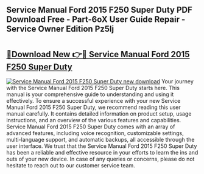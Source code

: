 ## Service Manual Ford 2015 F250 Super Duty PDF Download Free - Part-6oX User Guide Repair - Service Owner Edition Pz5lj

# <h2><a href="http://bc5026.oget.top/?id=Service+Manual+Ford+2015+F250+Super+Duty">🔗Download New 👉🔴 Service Manual Ford 2015 F250 Super Duty</a></h2>

[![Service Manual Ford 2015 F250 Super Duty new download](https://i.imgur.com/5g1atiW.png)](http://bc5026.oget.top/?id=Service+Manual+Ford+2015+F250+Super+Duty)
Your journey with the Service Manual Ford 2015 F250 Super Duty starts here. This manual is your comprehensive guide to understanding and using it effectively. To ensure a successful experience with your new Service Manual Ford 2015 F250 Super Duty, we recommend reading this user manual carefully. It contains detailed information on product setup, usage instructions, and an overview of the various features and capabilities. Service Manual Ford 2015 F250 Super Duty comes with an array of advanced features, including voice recognition, customizable settings, multi-language support, and automatic backups, all accessible through the user interface. We trust that the Service Manual Ford 2015 F250 Super Duty has been a reliable and effective resource in your efforts to learn the ins and outs of your new device. In case of any queries or concerns, please do not hesitate to reach out to our customer service team.
